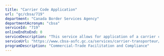 ```yaml
---
title: "Carrier Code Application"
url: "gc/cbsa/719"
department: "Canada Border Services Agency"
departmentAcronym: "cbsa"
serviceId: "719"
onlineEndtoEnd: 0
serviceDescription: "This service allows for application of a carrier code to establish identity and is required to transact business with the CBSA."
serviceUrl: "https://www.cbsa-asfc.gc.ca/services/carrier-transporteur/menu-eng.html"
programDescription: "Commercial-Trade Facilitation and Compliance"
---
```

